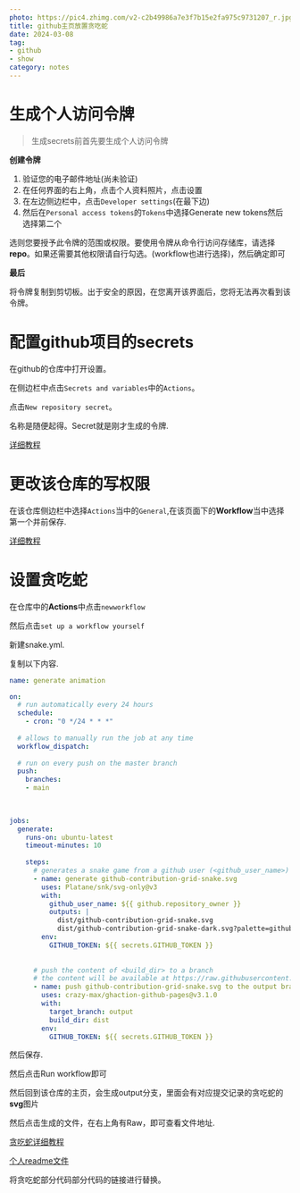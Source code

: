 ```yaml
---
photo: https://pic4.zhimg.com/v2-c2b49986a7e3f7b15e2fa975c9731207_r.jpg
title: github主页放置贪吃蛇
date: 2024-03-08
tag:
- github
- show
category: notes
---
```


# 生成个人访问令牌

> 生成secrets前首先要生成个人访问令牌

**创建令牌**

1. 验证您的电子邮件地址(尚未验证)
2. 在任何界面的右上角，点击个人资料照片，点击设置
3. 在左边侧边栏中，点击`Developer settings`(在最下边)
4. 然后在`Personal access tokens`的`Tokens`中选择Generate new tokens然后选择第二个

选则您要授予此令牌的范围或权限。要使用令牌从命令行访问存储库，请选择**repo**。如果还需要其他权限请自行勾选。(workflow也进行选择)，然后确定即可

**最后**

将令牌复制到剪切板。出于安全的原因，在您离开该界面后，您将无法再次看到该令牌。

# 配置github项目的secrets

在github的仓库中打开设置。

在侧边栏中点击`Secrets and variables`中的`Actions`。

点击`New repository secret`。

名称是随便起得。Secret就是刚才生成的令牌.

[详细教程](https://blog.csdn.net/weixin_45178716/article/details/106416925)

# 更改该仓库的写权限

在该仓库侧边栏中选择`Actions`当中的`General`,在该页面下的**Workflow**当中选择第一个并前保存.

[详细教程](https://stackoverflow.com/questions/72851548/permission-denied-to-github-actionsbot) 

# 设置贪吃蛇

在仓库中的**Actions**中点击`newworkflow`

然后点击`set up a workflow yourself`

新建snake.yml.

复制以下内容.

```yml
name: generate animation

on:
  # run automatically every 24 hours
  schedule:
    - cron: "0 */24 * * *" 
  
  # allows to manually run the job at any time
  workflow_dispatch:
  
  # run on every push on the master branch
  push:
    branches:
    - main
    
  

jobs:
  generate:
    runs-on: ubuntu-latest
    timeout-minutes: 10
    
    steps:
      # generates a snake game from a github user (<github_user_name>) contributions graph, output a svg animation at <svg_out_path>
      - name: generate github-contribution-grid-snake.svg
        uses: Platane/snk/svg-only@v3
        with:
          github_user_name: ${{ github.repository_owner }}
          outputs: |
            dist/github-contribution-grid-snake.svg
            dist/github-contribution-grid-snake-dark.svg?palette=github-dark
        env:
          GITHUB_TOKEN: ${{ secrets.GITHUB_TOKEN }}
          
          
      # push the content of <build_dir> to a branch
      # the content will be available at https://raw.githubusercontent.com/<github_user>/<repository>/<target_branch>/<file> , or as github page
      - name: push github-contribution-grid-snake.svg to the output branch
        uses: crazy-max/ghaction-github-pages@v3.1.0
        with:
          target_branch: output
          build_dir: dist
        env:
          GITHUB_TOKEN: ${{ secrets.GITHUB_TOKEN }}


```

然后保存.

然后点击Run workflow即可

然后回到该仓库的主页，会生成output分支，里面会有对应提交记录的贪吃蛇的**svg**图片

然后点击生成的文件，在右上角有Raw，即可查看文件地址.

[贪吃蛇详细教程](https://www.cnblogs.com/javadog-net/p/17746748.html)

[个人readme文件](https://github.com/SIMple-lives/SIMple-lives/blob/main/README.md?plain=1)

将贪吃蛇部分代码部分代码的链接进行替换。
